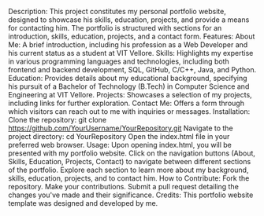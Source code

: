Description:
This project constitutes my personal portfolio website, designed to showcase his skills, education, projects, and provide a means for contacting him. The portfolio is structured with sections for an introduction, skills, education, projects, and a contact form.
Features:
About Me: A brief introduction, including his profession as a Web Developer and his current status as a student at VIT Vellore.
Skills: Highlights my expertise in various programming languages and technologies, including both frontend and backend development, SQL, GitHub, C/C++, Java, and Python.
Education: Provides details about my educational background, specifying his pursuit of a Bachelor of Technology (B.Tech) in Computer Science and Engineering at VIT Vellore.
Projects: Showcases a selection of my projects, including links for further exploration.
Contact Me: Offers a form through which visitors can reach out to me with inquiries or messages.
Installation:
Clone the repository: git clone https://github.com/YourUsername/YourRepository.git
Navigate to the project directory: cd YourRepository
Open the index.html file in your preferred web browser.
Usage:
Upon opening index.html, you will be presented with my portfolio website.
Click on the navigation buttons (About, Skills, Education, Projects, Contact) to navigate between different sections of the portfolio.
Explore each section to learn more about my background, skills, education, projects, and to contact him.
How to Contribute:
Fork the repository.
Make your contributions.
Submit a pull request detailing the changes you've made and their significance.
Credits:
This portfolio website template was designed and developed by me.
